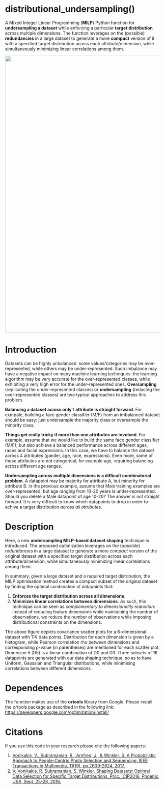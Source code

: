 # distributional_undersampling()
A Mixed Integer Linear Programming (**MILP**) Python function for **undersampling a dataset** while enforcing a particular **target distribution** across multiple dimensions. The function leverages on the (possible) **redundancies** in a large dataset to generate a more **compact** version of it with a specified target distribution across each attribute/dimension, while simultaneously minimizing linear correlations among them. 

<img src="https://github.com/bbonik/distributional_dataset_undersampling/blob/master/data/example.png" width="900" height="900">

# Introduction
Datasets can be highly unbalanced: some values/categories may be over-represented, while others may be under-represented. Such imbalance may have a negative impact on many machine learning techniques: the learning algorithm may be very accurate for the over-represented classes, while exhibiting a very high error for the under-represented ones. **Oversampling** (replicating the under-represented classes) or **undersampling** (reducing the over-represented classes) are two typical approaches to address this problem. 

**Balancing a dataset across only 1 attribute is straight forward**. For exmpale, building a face gender classifier (M/F) from an imbalanced dataset should be easy: just undersample the majority class or oversample the minority class. 

**Things get really tricky if more than one attributes are involved**. For example, assume that we would like to build the same face gender classifier (M/F), but also achieve a balanced performance across different ages, races and facial expressions. In this case, we have to balance the dataset across 4 attributes (gander, age, race, expressions). Even more, some of these attributes are not categorical, for example age, requiring balancing across different age ranges. 

**Undersampling across multiple dimensions is a difficult combinatorial problem**. A datapoint may be majority for attribute A, but minority for attribute B. In the previous example, assume that Male training examples are over-represented, but age ranging from 10-20 years is under-represented. Should you delete a Male datapoint of age 10-20? The answer is not straight forward. It is very difficult to know which datapoints to drop in order to achive a target distribution *across all attributes*. 

# Description
Here, a new **undersampling MILP-based dataset shaping** technique is introduced. The proposed optimization leverages on the (possible) *redundancies* in a large dataset to generate a more *compact* version of the original dataset with a specified target distribution across each attribute/dimension, while simultaneously minimizing linear correlations among them. 

In summary, given a large dataset and a required target distribution, the MILP optimisation method creates a compact subset of the original dataset by finding the optimal combination of datapoints that:
1. **Enforces the target distribution across all dimensions**.
2. **Minimizes linear correlations between dimensions**.
As such, this technique can be seen as *complementary to dimensionality reduction*: instead of reducing feature dimensions while maintaining the number of observations, we reduce the number of observations while imposing distributional constraints on the dimensions.

The above figure depicts covariance scatter plots for a 6-dimensional dataset with 11K data points. Distribution for each dimension is given by a histogram, while Pearson correlation rho between dimensions and corresponding p-value (in parentheses) are mentioned for each scatter plot. Dimension 5 (D5) is a linear combination of D0 and D3. Three subsets of 1K datapoints are generated with our data shaping technique, so as to have Uniform, Gaussian and Triangular distributions, while minimising correlations between different dimensions.

# Dependences
The function makes use of the **ortools** library from Google. Please install the ortools package as described in the following link: https://developers.google.com/optimization/install/

# Citations
If you use this code in your research please cite the following papers:   
1. [Vonikakis, V., Subramanian, R., Arnfred, J., & Winkler, S. A Probabilistic Approach to People-Centric Photo Selection and Sequencing.  IEEE Transactions in Multimedia, 11(19), pp.2609-2624, 2017.](https://www.researchgate.net/publication/316569587_A_Probabilistic_Approach_to_People-Centric_Photo_Selection_and_Sequencing)
2. [V. Vonikakis, R. Subramanian, S. Winkler. Shaping Datasets: Optimal Data Selection for Specific Target Distributions. Proc. ICIP2016, Phoenix, USA, Sept. 25-28, 2016.](http://vintage.winklerbros.net/Publications/icip2016a.pdf)
